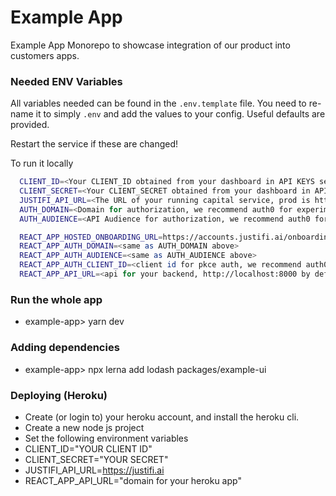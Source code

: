 # Example App

Example App Monorepo to showcase integration of our product into customers apps.

### Needed ENV Variables

All variables needed can be found in the `.env.template` file. You need to re-name it to simply `.env` and add the values to your config. Useful defaults are provided.

Restart the service if these are changed!

To run it locally

```.sh
  CLIENT_ID=<Your CLIENT_ID obtained from your dashboard in API KEYS section>
  CLIENT_SECRET=<Your CLIENT_SECRET obtained from your dashboard in API KEYS section>
  JUSTIFI_API_URL=<The URL of your running capital service, prod is https://justifi.ai>
  AUTH_DOMAIN=<Domain for authorization, we recommend auth0 for experimentation>
  AUTH_AUDIENCE=<API Audience for authorization, we recommend auth0 for experimentation>

  REACT_APP_HOSTED_ONBOARDING_URL=https://accounts.justifi.ai/onboarding
  REACT_APP_AUTH_DOMAIN=<same as AUTH_DOMAIN above>
  REACT_APP_AUTH_AUDIENCE=<same as AUTH_AUDIENCE above>
  REACT_APP_AUTH_CLIENT_ID=<client id for pkce auth, we recommend auth0>
  REACT_APP_API_URL=<api for your backend, http://localhost:8000 by default>
```

### Run the whole app

- example-app> yarn dev

### Adding dependencies

- example-app> npx lerna add lodash packages/example-ui

### Deploying (Heroku)
* Create (or login to) your heroku account, and install the heroku cli.
* Create a new node js project
* Set the following environment variables
 * CLIENT_ID="YOUR CLIENT ID"
 * CLIENT_SECRET="YOUR SECRET"
 * JUSTIFI_API_URL=https://justifi.ai
 * REACT_APP_API_URL="domain for your heroku app"